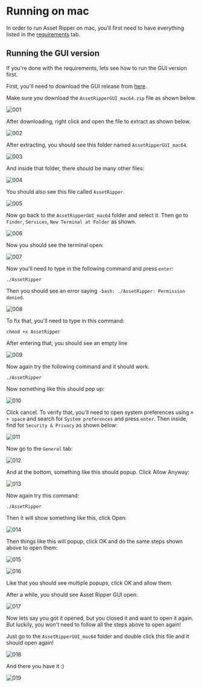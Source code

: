 # Running on mac
In order to run Asset Ripper on mac, you'll first need to have everything listed in the [requirements](https://assetripper.github.io/AssetRipper/articles/Requirements.html) tab.

## Running the GUI version
If you're done with the requirements, lets see how to run the GUI version first.

First, you'll need to download the GUI release from [here](https://github.com/AssetRipper/AssetRipper/releases).

Make sure you download the `AssetRipperGUI_mac64.zip` file as shown below.

![001](Images/RunningOnMac/001.png)

After downloading, right click and open the file to extract as shown below.

![002](Images/RunningOnMac/002.png)

After extracting, you should see this folder named `AssetRipperGUI_mac64`.

![003](Images/RunningOnMac/003.png)

And inside that folder, there should be many other files:

![004](Images/RunningOnMac/004.png)

You should also see this file called `AssetRipper`.

![005](Images/RunningOnMac/005.png)

Now go back to the `AssetRipperGUI_mac64` folder and select it. Then go to `Finder`, `Services`, `New Terminal at Folder` as shown.

![006](Images/RunningOnMac/006.png)

Now you should see the terminal open:

![007](Images/RunningOnMac/007.png)

Now you'll need to type in the following command and press `enter`:

```
./AssetRipper
```

Then you should see an error saying `-bash: ./AssetRipper: Permission denied`.

![008](Images/RunningOnMac/008.png)

To fix that, you'll need to type in this command:

```
chmod +x AssetRipper
```
After entering that, you should see an empty line

![009](Images/RunningOnMac/009.png)

Now again try the following command and it should work.

```
./AssetRipper
```

Now something like this should pop up:

![010](Images/RunningOnMac/010.png)

Click cancel. To verify that, you'll need to open system preferences using `⌘ + space` and search for `System preferences` and press `enter`. Then inside, find for `Security & Privacy` as shown below:

![011](Images/RunningOnMac/011.png)

Now go to the `General` tab:

![012](Images/RunningOnMac/012.png)

And at the bottom, something like this should popup. Click Allow Anyway:

![013](Images/RunningOnMac/013.png)

Now again try this command:

```
./AssetRipper
```

Then it will show something like this, click Open:

![014](Images/RunningOnMac/014.png)

Then things like this will popup, click OK and do the same steps shown above to open them:

![015](Images/RunningOnMac/015.png)

![016](Images/RunningOnMac/016.png)

Like that you should see multiple popups, click OK and allow them.

After a while, you should see Asset Ripper GUI open:

![017](Images/RunningOnMac/017.png)

Now lets say you got it opened, but you closed it and want to open it again. But luckily, you won't need to follow all the steps above to open again!

Just go to the `AssetRipperGUI_mac64` folder and double click this file and it should open again!

![018](Images/RunningOnMac/018.png)

And there you have it :)

![019](Images/RunningOnMac/019.png)
